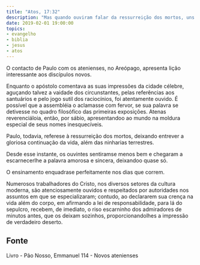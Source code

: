 ```yaml
---
title: "Atos, 17:32"
description: "Mas quando ouviram falar da ressurreição dos mortos, uns escarneciam e outros diziam: acerca disso te ouviremos outra vez."
date: 2019-02-01 19:00:00
topics: 
- evangelho
- biblia
- jesus
- atos
---
```


O contacto de Paulo com os atenienses, no Areópago, apresenta lição
interessante aos discípulos novos.

Enquanto o apóstolo comentava as suas impressões da cidade célebre,
aguçando talvez a vaidade dos circunstantes, pelas referências aos santuários e pelo
jogo sutil dos raciocínios, foi atentamente ouvido. É possível que a assembléia o
aclamasse com fervor, se sua palavra se detivesse no quadro filosófico das primeiras
exposições. Atenas reverenciá­lo­ia, então, por sábio, apresentando­o ao mundo na
moldura especial de seus nomes inesquecíveis.

Paulo, todavia, refere­se à ressurreição dos mortos, deixando entrever a
gloriosa continuação da vida, além das ninharias terrestres.

Desde esse instante, os ouvintes sentiram­se menos bem e chegaram a
escarnecer­lhe a palavra amorosa e sincera, deixando­o quase só.

O ensinamento enquadra­se perfeitamente nos dias que correm.

Numerosos trabalhadores do Cristo, nos diversos setores da cultura
moderna, são atenciosamente ouvidos e respeitados por autoridades nos assuntos em
que se especializaram; contudo, ao declararem sua crença na vida além do corpo, em
afirmando a lei de responsabilidade, para lá do sepulcro, recebem, de imediato, o
riso escarninho dos admiradores de minutos antes, que os deixam sozinhos,
proporcionando­lhes a impressão de verdadeiro deserto.



## Fonte
Livro - Pão Nosso, Emmanuel
114 - Novos atenienses
